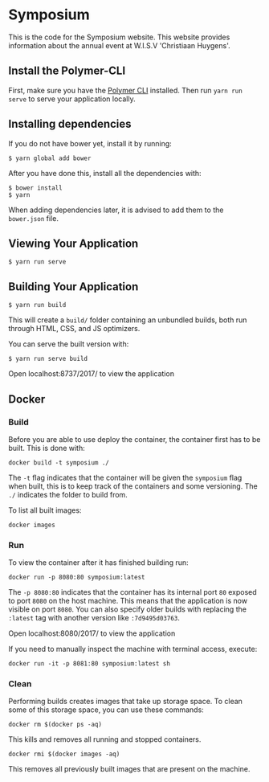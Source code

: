 # Symposium

This is the code for the Symposium website. This website provides information about the annual event at W.I.S.V 'Christiaan Huygens'.

## Install the Polymer-CLI

First, make sure you have the [Polymer CLI](https://www.npmjs.com/package/polymer-cli) installed. Then run `yarn run serve` to serve your application locally.

## Installing dependencies

If you do not have bower yet, install it by running:

```
$ yarn global add bower
```

After you have done this, install all the dependencies with:

```
$ bower install
$ yarn
```

When adding dependencies later, it is advised to add them to the `bower.json` file.

## Viewing Your Application

```
$ yarn run serve
```

## Building Your Application

```
$ yarn run build
```

This will create a `build/` folder containing an unbundled builds,
both run through HTML, CSS, and JS optimizers.

You can serve the built version with:

```
$ yarn run serve build
```

Open localhost:8737/2017/ to view the application

## Docker
### Build
Before you are able to use deploy the container, the container first has to be built. This is done with:
```
docker build -t symposium ./
```
The `-t` flag indicates that the container will be given the `symposium` flag when built, this is to keep track of the containers and some versioning. The `./` indicates the folder to build from.

To list all built images:
```
docker images
```

### Run
To view the container after it has finished building run:
```
docker run -p 8080:80 symposium:latest
```
The `-p 8080:80` indicates that the container has its internal port `80` exposed to port `8080` on the host machine. This means that the application is now visible on port `8080`. You can also specify older builds with replacing the `:latest` tag with another version like `:7d9495d03763`.

Open localhost:8080/2017/ to view the application

If you need to manually inspect the machine with terminal access, execute:
```
docker run -it -p 8081:80 symposium:latest sh
```

### Clean
Performing builds creates images that take up storage space. To clean some of this storage space, you can use these commands:
```
docker rm $(docker ps -aq)
```
This kills and removes all running and stopped containers.

```
docker rmi $(docker images -aq)
```
This removes all previously built images that are present on the machine.
